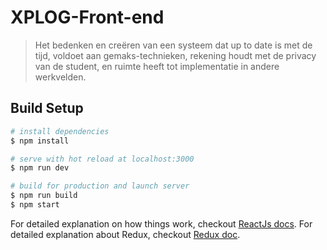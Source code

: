 # XPLOG-Front-end
 
> Het bedenken en creëren van een systeem dat up to date is met de tijd, voldoet aan gemaks-technieken, rekening houdt met de privacy van de student, en ruimte heeft tot implementatie in andere werkvelden. 

## Build Setup

``` bash
# install dependencies
$ npm install

# serve with hot reload at localhost:3000
$ npm run dev

# build for production and launch server
$ npm run build
$ npm start

```

For detailed explanation on how things work, checkout [ReactJs docs](https://reactjs.org/docs/getting-started.html).
For detailed explanation about Redux, checkout [Redux doc](https://redux.js.org/introduction/getting-started).
